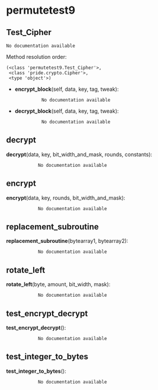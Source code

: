 permutetest9
==============



Test_Cipher
--------------

	No documentation available


Method resolution order: 

	(<class 'permutetest9.Test_Cipher'>,
	 <class 'pride.crypto.Cipher'>,
	 <type 'object'>)

- **encrypt_block**(self, data, key, tag, tweak):

				No documentation available


- **decrypt_block**(self, data, key, tag, tweak):

				No documentation available


decrypt
--------------

**decrypt**(data, key, bit_width_and_mask, rounds, constants):

				No documentation available


encrypt
--------------

**encrypt**(data, key, rounds, bit_width_and_mask):

				No documentation available


replacement_subroutine
--------------

**replacement_subroutine**(bytearray1, bytearray2):

				No documentation available


rotate_left
--------------

**rotate_left**(byte, amount, bit_width, mask):

				No documentation available


test_encrypt_decrypt
--------------

**test_encrypt_decrypt**():

				No documentation available


test_integer_to_bytes
--------------

**test_integer_to_bytes**():

				No documentation available

